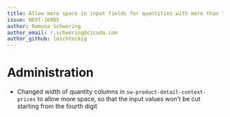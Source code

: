 ```yaml
---
title: Allow more space in input fields for quantities with more than three digits
issue: NEXT-16985
author: Ramona Schwering
author_email: r.schwering@cicada.com 
author_github: leichteckig
---
```

# Administration
* Changed width of quantity columns in `sw-product-detail-context-prices` to allow more space, so that the input values won't be cut starting from the fourth digit

